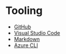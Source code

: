 # Tooling

- [GitHub](./01-Git)
- [Visual Studio Code](./02-VSCode)
- [Markdown](./03-Markdown)
- [Azure CLI](./04-CLI)
